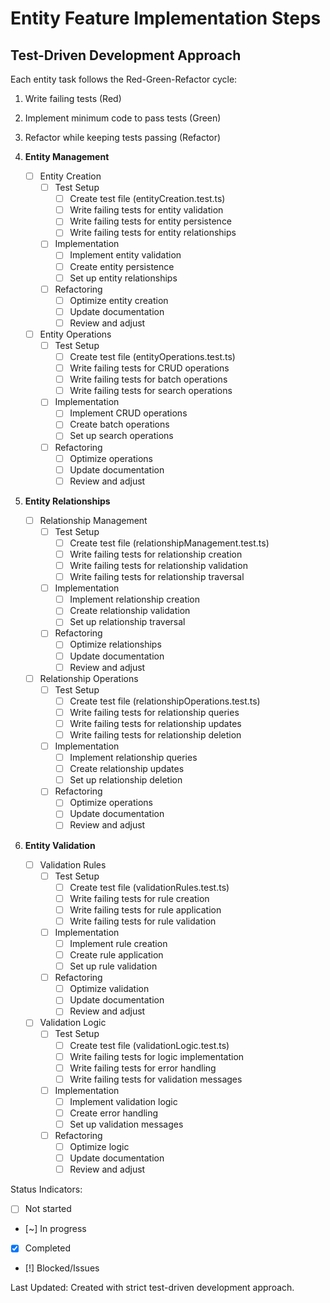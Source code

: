 # Entity Feature Implementation Steps

## Test-Driven Development Approach
Each entity task follows the Red-Green-Refactor cycle:
1. Write failing tests (Red)
2. Implement minimum code to pass tests (Green)
3. Refactor while keeping tests passing (Refactor)

1. **Entity Management**
   - [ ] Entity Creation
     - [ ] Test Setup
       - [ ] Create test file (entityCreation.test.ts)
       - [ ] Write failing tests for entity validation
       - [ ] Write failing tests for entity persistence
       - [ ] Write failing tests for entity relationships
     - [ ] Implementation
       - [ ] Implement entity validation
       - [ ] Create entity persistence
       - [ ] Set up entity relationships
     - [ ] Refactoring
       - [ ] Optimize entity creation
       - [ ] Update documentation
       - [ ] Review and adjust

   - [ ] Entity Operations
     - [ ] Test Setup
       - [ ] Create test file (entityOperations.test.ts)
       - [ ] Write failing tests for CRUD operations
       - [ ] Write failing tests for batch operations
       - [ ] Write failing tests for search operations
     - [ ] Implementation
       - [ ] Implement CRUD operations
       - [ ] Create batch operations
       - [ ] Set up search operations
     - [ ] Refactoring
       - [ ] Optimize operations
       - [ ] Update documentation
       - [ ] Review and adjust

2. **Entity Relationships**
   - [ ] Relationship Management
     - [ ] Test Setup
       - [ ] Create test file (relationshipManagement.test.ts)
       - [ ] Write failing tests for relationship creation
       - [ ] Write failing tests for relationship validation
       - [ ] Write failing tests for relationship traversal
     - [ ] Implementation
       - [ ] Implement relationship creation
       - [ ] Create relationship validation
       - [ ] Set up relationship traversal
     - [ ] Refactoring
       - [ ] Optimize relationships
       - [ ] Update documentation
       - [ ] Review and adjust

   - [ ] Relationship Operations
     - [ ] Test Setup
       - [ ] Create test file (relationshipOperations.test.ts)
       - [ ] Write failing tests for relationship queries
       - [ ] Write failing tests for relationship updates
       - [ ] Write failing tests for relationship deletion
     - [ ] Implementation
       - [ ] Implement relationship queries
       - [ ] Create relationship updates
       - [ ] Set up relationship deletion
     - [ ] Refactoring
       - [ ] Optimize operations
       - [ ] Update documentation
       - [ ] Review and adjust

3. **Entity Validation**
   - [ ] Validation Rules
     - [ ] Test Setup
       - [ ] Create test file (validationRules.test.ts)
       - [ ] Write failing tests for rule creation
       - [ ] Write failing tests for rule application
       - [ ] Write failing tests for rule validation
     - [ ] Implementation
       - [ ] Implement rule creation
       - [ ] Create rule application
       - [ ] Set up rule validation
     - [ ] Refactoring
       - [ ] Optimize validation
       - [ ] Update documentation
       - [ ] Review and adjust

   - [ ] Validation Logic
     - [ ] Test Setup
       - [ ] Create test file (validationLogic.test.ts)
       - [ ] Write failing tests for logic implementation
       - [ ] Write failing tests for error handling
       - [ ] Write failing tests for validation messages
     - [ ] Implementation
       - [ ] Implement validation logic
       - [ ] Create error handling
       - [ ] Set up validation messages
     - [ ] Refactoring
       - [ ] Optimize logic
       - [ ] Update documentation
       - [ ] Review and adjust

Status Indicators:
- [ ] Not started
- [~] In progress
- [x] Completed
- [!] Blocked/Issues

Last Updated: Created with strict test-driven development approach. 